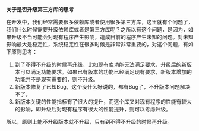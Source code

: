 **关于是否升级第三方库的思考**

在开发中，我们经常需要很多依赖库或者使用很多第三方库，这里就有个问题了，我们什么时候需要升级依赖库或者是第三方库呢？之所以有这个问题，是因为，如果升级不当可能会对现有程序产生影响，造成目前的程序产生未知的问题。对未知影响最大是稳定性，系统稳定性在很多时候是非常非常重要的，对这个问题，有如下原则思考：
1. 到了不得不升级的时候再升级，比如现有库功能无法满足要求，升级后的新版本可以满足功能要求。如果已有版本的功能已经满足现有要求，新版本增加的功能并不是现有需要的，则不升级。
2. 新版本修复了已知Bug，这个没什么好说的，都有Bug了，不升版本问题解决不了。
3. 新版本关键的性能指标有了很大的提升，而这个库又对现有程序的性能有较大的影响，即升级后对现有程序有很大的性能提升，则可以考虑升级。

所以，原则上能不升级版本就不升级，只有到不得不升级的时候再升级。
